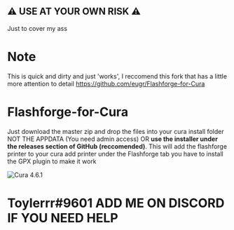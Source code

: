 ## :warning: USE AT YOUR OWN RISK :warning:
Just to cover my ass
# Note
This is quick and dirty and just 'works', I reccomend this fork that has a little more attention to detail
https://github.com/eugr/Flashforge-for-Cura

# Flashforge-for-Cura

Just download the master zip and drop the files into your cura install folder NOT THE APPDATA (You need admin access) OR **use the installer under the releases section of GitHub (reccomended)**.
This will add the flashforge printer to your cura add printer under the Flashforge tab you have to install the GPX plugin to make it work


![Cura 4.6.1](https://i.imgur.com/vwvsd38.png)



# Toylerrr#9601 ADD ME ON DISCORD IF YOU NEED HELP
